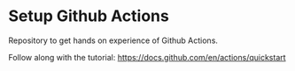 # Setup Github Actions
Repository to get hands on experience of Github Actions.

Follow along with the tutorial: https://docs.github.com/en/actions/quickstart
